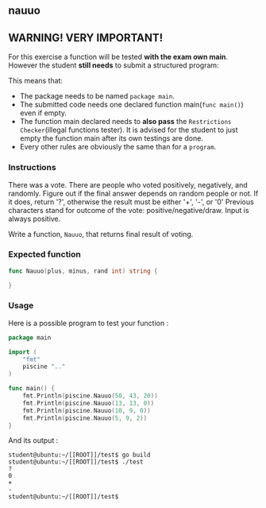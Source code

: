 ## nauuo

## **WARNING! VERY IMPORTANT!**

For this exercise a function will be tested **with the exam own main**. However the student **still needs** to submit a structured program:

This means that:

- The package needs to be named `package main`.
- The submitted code needs one declared function main(`func main()`) even if empty.
- The function main declared needs to **also pass** the `Restrictions Checker`(illegal functions tester). It is advised for the student to just empty the function main after its own testings are done.
- Every other rules are obviously the same than for a `program`.

### Instructions

There was a vote. There are people who voted positively, negatively, and randomly.
Figure out if the final answer depends on random people or not.
If it does, return '?', otherwise the result must be either '+', '-', or '0'
Previous characters stand for outcome of the vote: positive/negative/draw.
Input is always positive.

Write a function, `Nauuo`, that returns final result of voting.

### Expected function

```go
func Nauuo(plus, minus, rand int) string {

}
```

### Usage

Here is a possible program to test your function :

```go
package main

import (
	"fmt"
	piscine ".."
)

func main() {
	fmt.Println(piscine.Nauuo(50, 43, 20))
	fmt.Println(piscine.Nauuo(13, 13, 0))
	fmt.Println(piscine.Nauuo(10, 9, 0))
	fmt.Println(piscine.Nauuo(5, 9, 2))
}
```

And its output :

```console
student@ubuntu:~/[[ROOT]]/test$ go build
student@ubuntu:~/[[ROOT]]/test$ ./test
?
0
+
-
student@ubuntu:~/[[ROOT]]/test$
```
